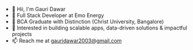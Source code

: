- 👋 Hii, I'm Gauri Dawar
- 🌱 Full Stack Developer at Emo Energy
- 📖 BCA Graduate with Distinction (Christ University, Bangalore)
- 🤔 Interested in building scalable apps, data-driven solutions & impactful projects
- 📫 Reach me at gauridawar2003@gmail.com
